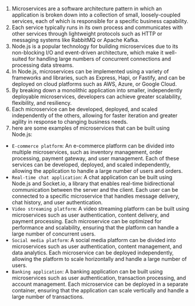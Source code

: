 1. Microservices are a software architecture pattern in which an application is broken down into a collection of small, loosely-coupled services, each of which is responsible for a specific business capability.
2. Each service typically runs in its own process and communicates with other services through lightweight protocols such as HTTP or messaging systems like RabbitMQ or Apache Kafka.
3. Node.js is a popular technology for building microservices due to its non-blocking I/O and event-driven architecture, which make it well-suited for handling large numbers of concurrent connections and processing data streams.
4. In Node.js, microservices can be implemented using a variety of frameworks and libraries, such as Express, Hapi, or Fastify, and can be deployed on cloud platforms such as AWS, Azure, or Google Cloud.
5. By breaking down a monolithic application into smaller, independently deployable microservices, developers can achieve greater scalability, flexibility, and resiliency.
6. Each microservice can be developed, deployed, and scaled independently of the others, allowing for faster iteration and greater agility in response to changing business needs.
7. here are some examples of microservices that can be built using Node.js:
  - `E-commerce platform`: An e-commerce platform can be divided into multiple microservices, such as inventory management, order processing, payment gateway, and user management. Each of these services can be developed, deployed, and scaled independently, allowing the application to handle a large number of users and orders.
  - `Real-time chat application`: A chat application can be built using Node.js and Socket.io, a library that enables real-time bidirectional communication between the server and the client. Each user can be connected to a specific microservice that handles message delivery, chat history, and user authentication.
  - `Video streaming platform`: A video streaming platform can be built using microservices such as user authentication, content delivery, and payment processing. Each microservice can be optimized for performance and scalability, ensuring that the platform can handle a large number of concurrent users.
  - `Social media platform`: A social media platform can be divided into microservices such as user authentication, content management, and data analytics. Each microservice can be deployed independently, allowing the platform to scale horizontally and handle a large number of users.
  - `Banking application`: A banking application can be built using microservices such as user authentication, transaction processing, and account management. Each microservice can be deployed in a separate container, ensuring that the application can scale vertically and handle a large number of transactions.
